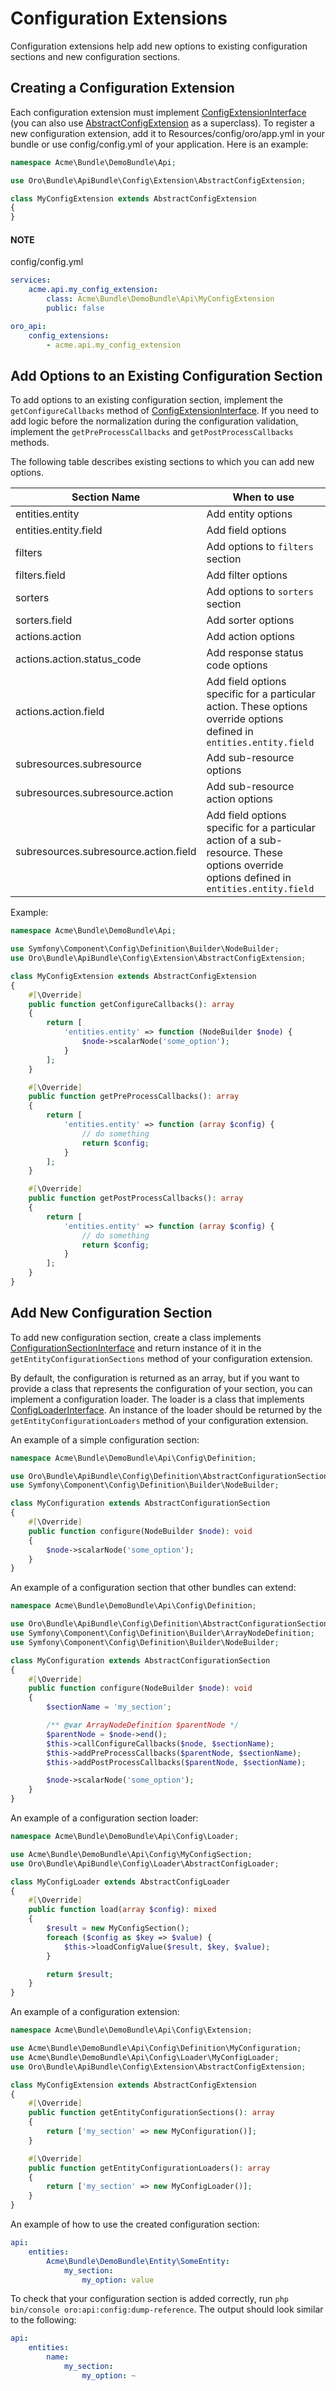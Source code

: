<a id="web-api-configuration-extensions"></a>

# Configuration Extensions

Configuration extensions help add new options to existing configuration sections and new configuration sections.

<a id="web-api-configuration-extensions-create"></a>

## Creating a Configuration Extension

Each configuration extension must implement <a href="https://github.com/oroinc/platform/blob/master/src/Oro/Bundle/ApiBundle/Config/Extension/ConfigExtensionInterface.php" target="_blank">ConfigExtensionInterface</a> (you can also use <a href="https://github.com/oroinc/platform/blob/master/src/Oro/Bundle/ApiBundle/Config/Extension/AbstractConfigExtension.php" target="_blank">AbstractConfigExtension</a> as a superclass). To register a new configuration extension, add it to Resources/config/oro/app.yml in your bundle or use config/config.yml of your application. Here is an example:

```php
namespace Acme\Bundle\DemoBundle\Api;

use Oro\Bundle\ApiBundle\Config\Extension\AbstractConfigExtension;

class MyConfigExtension extends AbstractConfigExtension
{
}
```

#### NOTE
config/config.yml
```yaml
services:
    acme.api.my_config_extension:
        class: Acme\Bundle\DemoBundle\Api\MyConfigExtension
        public: false

oro_api:
    config_extensions:
        - acme.api.my_config_extension
```

<a id="web-api-configuration-extensions-add-options"></a>

## Add Options to an Existing Configuration Section

To add options to an existing configuration section, implement the `getConfigureCallbacks` method of <a href="https://github.com/oroinc/platform/blob/master/src/Oro/Bundle/ApiBundle/Config/Extension/ConfigExtensionInterface.php" target="_blank">ConfigExtensionInterface</a>. If you need to add logic before the normalization during the configuration validation, implement the `getPreProcessCallbacks` and `getPostProcessCallbacks` methods.

The following table describes existing sections to which you can add new options.

| Section Name                          | When to use                                                                                                                             |
|---------------------------------------|-----------------------------------------------------------------------------------------------------------------------------------------|
| entities.entity                       | Add entity options                                                                                                                      |
| entities.entity.field                 | Add field options                                                                                                                       |
| filters                               | Add options to `filters` section                                                                                                        |
| filters.field                         | Add filter options                                                                                                                      |
| sorters                               | Add options to `sorters` section                                                                                                        |
| sorters.field                         | Add sorter options                                                                                                                      |
| actions.action                        | Add action options                                                                                                                      |
| actions.action.status_code            | Add response status code options                                                                                                        |
| actions.action.field                  | Add field options specific for a particular action. These options override options defined in `entities.entity.field`                   |
| subresources.subresource              | Add sub-resource options                                                                                                                |
| subresources.subresource.action       | Add sub-resource action options                                                                                                         |
| subresources.subresource.action.field | Add field options specific for a particular action of a sub-resource. These options override options defined in `entities.entity.field` |

Example:

```php
namespace Acme\Bundle\DemoBundle\Api;

use Symfony\Component\Config\Definition\Builder\NodeBuilder;
use Oro\Bundle\ApiBundle\Config\Extension\AbstractConfigExtension;

class MyConfigExtension extends AbstractConfigExtension
{
    #[\Override]
    public function getConfigureCallbacks(): array
    {
        return [
            'entities.entity' => function (NodeBuilder $node) {
                $node->scalarNode('some_option');
            }
        ];
    }

    #[\Override]
    public function getPreProcessCallbacks(): array
    {
        return [
            'entities.entity' => function (array $config) {
                // do something
                return $config;
            }
        ];
    }

    #[\Override]
    public function getPostProcessCallbacks(): array
    {
        return [
            'entities.entity' => function (array $config) {
                // do something
                return $config;
            }
        ];
    }
}
```

<a id="web-api-configuration-extensions-add-section"></a>

## Add New Configuration Section

To add new configuration section,  create a class implements <a href="https://github.com/oroinc/platform/blob/master/src/Oro/Bundle/ApiBundle/Config/Definition/ConfigurationSectionInterface.php" target="_blank">ConfigurationSectionInterface</a> and return instance of it in the `getEntityConfigurationSections` method of your configuration extension.

By default, the configuration is returned as an array, but if you want to provide a class that represents the configuration of your section, you can implement a configuration loader. The loader is a class that implements <a href="https://github.com/oroinc/platform/blob/master/src/Oro/Bundle/ApiBundle/Config/Loader/ConfigLoaderInterface.php" target="_blank">ConfigLoaderInterface</a>. An instance of the loader should be returned by the `getEntityConfigurationLoaders` method of your configuration extension.

An example of a simple configuration section:

```php
namespace Acme\Bundle\DemoBundle\Api\Config\Definition;

use Oro\Bundle\ApiBundle\Config\Definition\AbstractConfigurationSection;
use Symfony\Component\Config\Definition\Builder\NodeBuilder;

class MyConfiguration extends AbstractConfigurationSection
{
    #[\Override]
    public function configure(NodeBuilder $node): void
    {
        $node->scalarNode('some_option');
    }
}
```

An example of a configuration section that other bundles can extend:

```php
namespace Acme\Bundle\DemoBundle\Api\Config\Definition;

use Oro\Bundle\ApiBundle\Config\Definition\AbstractConfigurationSection;
use Symfony\Component\Config\Definition\Builder\ArrayNodeDefinition;
use Symfony\Component\Config\Definition\Builder\NodeBuilder;

class MyConfiguration extends AbstractConfigurationSection
{
    #[\Override]
    public function configure(NodeBuilder $node): void
    {
        $sectionName = 'my_section';

        /** @var ArrayNodeDefinition $parentNode */
        $parentNode = $node->end();
        $this->callConfigureCallbacks($node, $sectionName);
        $this->addPreProcessCallbacks($parentNode, $sectionName);
        $this->addPostProcessCallbacks($parentNode, $sectionName);

        $node->scalarNode('some_option');
    }
}
```

An example of a configuration section loader:

```php
namespace Acme\Bundle\DemoBundle\Api\Config\Loader;

use Acme\Bundle\DemoBundle\Api\Config\MyConfigSection;
use Oro\Bundle\ApiBundle\Config\Loader\AbstractConfigLoader;

class MyConfigLoader extends AbstractConfigLoader
{
    #[\Override]
    public function load(array $config): mixed
    {
        $result = new MyConfigSection();
        foreach ($config as $key => $value) {
            $this->loadConfigValue($result, $key, $value);
        }

        return $result;
    }
}
```

An example of a configuration extension:

```php
namespace Acme\Bundle\DemoBundle\Api\Config\Extension;

use Acme\Bundle\DemoBundle\Api\Config\Definition\MyConfiguration;
use Acme\Bundle\DemoBundle\Api\Config\Loader\MyConfigLoader;
use Oro\Bundle\ApiBundle\Config\Extension\AbstractConfigExtension;

class MyConfigExtension extends AbstractConfigExtension
{
    #[\Override]
    public function getEntityConfigurationSections(): array
    {
        return ['my_section' => new MyConfiguration()];
    }

    #[\Override]
    public function getEntityConfigurationLoaders(): array
    {
        return ['my_section' => new MyConfigLoader()];
    }
}
```

An example of how to use the created configuration section:

```yaml
api:
    entities:
        Acme\Bundle\DemoBundle\Entity\SomeEntity:
            my_section:
                my_option: value
```

To check that your configuration section is added correctly, run `php bin/console oro:api:config:dump-reference`. The output should look similar to the following:

```yaml
api:
    entities:
        name:
            my_section:
                my_option: ~
```

<!-- Frontend -->
